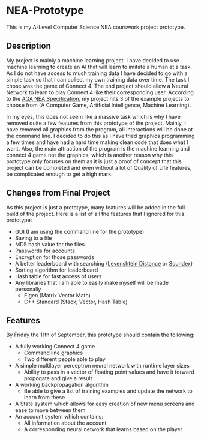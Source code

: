 # NEA-Prototype

This is my A-Level Computer Science NEA courswork project prototype.

## Description

My project is mainly a machine learning project. I have decided to use machine learning to create an AI that will learn to imitate a human at a task. As I do not have access to much training data I have decided to go with a simple task so that I can collect my own training data over time. The task I chose was the game of Connect 4. The end project should allow a Neural Network to learn to play Connect 4 like their corresponding user. According to the [AQA NEA Specification](https://filestore.aqa.org.uk/resources/computing/specifications/AQA-7516-7517-SP-2015.PDF), my project hits 3 of the example projects to choose from (A Computer Game, Artificial Intelligence, Machine Learning).

In my eyes, this does not seem like a massive task which is why I have removed quite a few features from this prototype of the project. Mainly, I have removed all graphics from the program, all interactions will be done at the command line. I decided to do this as I have tried graphics programming a few times and have had a hard time making clean code that does what I want. Also, the main attraction of the program is the machine learning and connect 4 game not the graphics, which is another reason why this prototype only focuses on them as it is just a proof of concept that this project can be completed and even without a lot of Quality of Life features, be complicated enough to get a high mark.

## Changes from Final Project

As this project is just a prototype, many features will be added in the full build of the project. Here is a list of all the features that I ignored for this prototype:

- GUI (I am using the command line for the prototype)
- Saving to a file
- MD5 hash value for the files
- Passwords for accounts
- Encryption for those passwords
- A better leaderboard with searching ([Levenshtein Distance](https://en.wikipedia.org/wiki/Levenshtein_distance) or [Soundex](https://en.wikipedia.org/wiki/Soundex))
- Sorting algorithm for leaderboard
- Hash table for fast access of users
- Any libraries that I am able to easily make myself will be made personally
  - Eigen (Matrix Vector Math)
  - C++ Standard (Stack, Vector, Hash Table)

## Features

By Friday the 11th of September, this prototype should contain the following:

- A fully working Connect 4 game
  - Command line graphics
  - Two different people able to play
- A simple multilayer perceptron neural network with runtime layer sizes
  - Ability to pass in a vector of floating point values and have it forward propogate and give a result
- A working backpropagation algorithm
  - Be able to give a list of training examples and update the network to learn from these
- A State system which allows for easy creation of new menu screens and ease to move between them
- An account system which contains:
  - All information about the account
  - A corresponding neural network that learns based on the player
